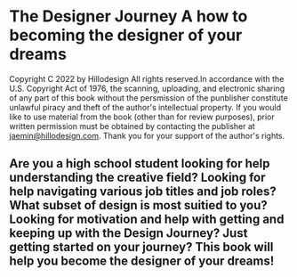 # The Designer Journey A how to becoming the designer of your dreams

Copyright C 2022 by Hillodesign All rights reserved.In accordance with the U.S. Copyright Act of 1976, the scanning, uploading, and electronic sharing of any part of this book without the persmission of the punblisher constitute unlawful piracy and theft of the author's intellectual property. If you would like to use material from the book (other than for review purposes), prior written permission must be obtained by contacting the publisher at jaemin@hillodesign.com. Thank you for your support of the author's rights.

## Are you a high school student looking for help understanding the creative field? Looking for help navigating various job titles and job roles? What subset of design is most suitied to you? Looking for motivation and help with getting and keeping up with the Design Journey? Just getting started on your journey? This book will help you become the designer of your dreams!